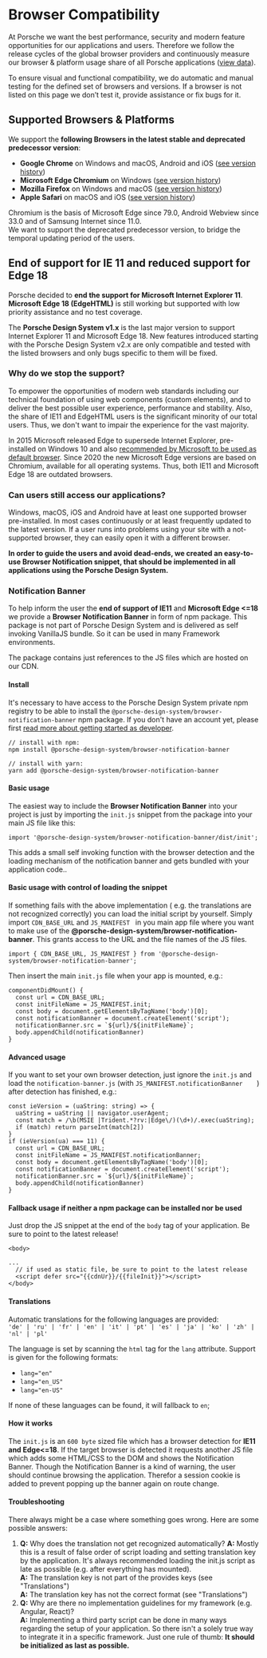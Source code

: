 # Browser Compatibility

At Porsche we want the best performance, security and modern feature opportunities for our  applications and users. Therefore we follow the release cycles of the global browser providers and continuously measure our browser & platform usage share of all Porsche applications ([view data](https://datastudio.google.com/open/1kMBbEg9F79q_QOg2zFtz52I_S85Fy47b)).

To ensure visual and functional compatibility, we do automatic and manual testing for the defined set of browsers and versions. If a browser is not listed on this page we don’t test it, provide assistance or fix bugs for it.

## Supported Browsers & Platforms

We support the **following Browsers in the latest stable and deprecated predecessor version**:

* **Google Chrome** on Windows and macOS, Android and iOS ([see version history](https://en.wikipedia.org/wiki/Google_Chrome_version_history))
* **Microsoft Edge Chromium** on Windows ([see version history](https://en.wikipedia.org/wiki/Microsoft_Edge#Release_history))
* **Mozilla Firefox** on Windows and macOS ([see version history](https://en.wikipedia.org/wiki/Firefox_version_history))
* **Apple Safari** on macOS and iOS ([see version history](https://en.wikipedia.org/wiki/Safari_version_history#Safari_13))
 
<p-text size="x-small">Chromium is the basis of Microsoft Edge since 79.0, Android Webview since 33.0 and of Samsung Internet since 11.0. <br/>We want to support the deprecated predecessor version, to bridge the temporal updating period of the users.</p-text>

## End of support for IE 11 and reduced support for Edge 18

Porsche decided to **end the support for Microsoft Internet Explorer 11**.  
**Microsoft Edge 18 (EdgeHTML)** is still working but supported with low priority assistance and no test coverage.

The **Porsche Design System v1.x** is the last major version to support Internet Explorer 11 and Microsoft Edge 18. 
New features introduced starting with the Porsche Design System v2.x are only compatible and tested with the listed browsers and only bugs specific to them will be fixed.

### Why do we stop the support?

To empower the opportunities of modern web standards including our technical foundation of using web components (custom elements), and to deliver the best possible user experience, performance and stability. Also, the share of IE11 and EdgeHTML users is the significant minority of our total users. Thus, we don't want to impair the experience for the vast majority.

In 2015 Microsoft released Edge to supersede Internet Explorer, pre-installed on Windows 10 and also [recommended by Microsoft to be used as default browser](https://docs.microsoft.com/de-de/lifecycle/faq/internet-explorer-microsoft-edge). Since 2020 the new Microsoft Edge versions are based on Chromium, available for all operating systems. Thus, both IE11 and Microsoft Edge 18 are outdated browsers.

### Can users still access our applications?

Windows, macOS, iOS and Android have at least one supported browser pre-installed. In most cases continuously or at least frequently updated to the latest version. If a user runs into problems using your site with a not-supported browser, they can easily open it with a different browser.

**In order to guide the users and avoid dead-ends, we created an easy-to-use Browser Notification snippet, that should be implemented in all applications using the Porsche Design System.**

### Notification Banner

To help inform the user the **end of support of IE11** and **Microsoft Edge <=18** we provide a **Browser Notification Banner** in form of npm package.
This package is not part of Porsche Design System and is delivered as self invoking VanillaJS bundle. So it can be used in many Framework environments.

The package contains just references to the JS files which are hosted on our CDN. 

#### Install
It's necessary to have access to the Porsche Design System private npm registry to be able to install the `@porsche-design-system/browser-notification-banner` npm package. 
If you don't have an account yet, please first [read more about getting started as developer](#/start-coding/introduction).

```
// install with npm:
npm install @porsche-design-system/browser-notification-banner

// install with yarn:
yarn add @porsche-design-system/browser-notification-banner
```

#### Basic usage
The easiest way to include the **Browser Notification Banner** into your project is just by importing the `init.js` snippet from the package into your main JS file like this:

```
import '@porsche-design-system/browser-notification-banner/dist/init';
```

This adds a small self invoking function with the browser detection and the loading mechanism of the notification banner and gets bundled with your application code..


#### Basic usage with control of loading the snippet
If something fails with the above implementation ( e.g. the translations are not recognized correctly) you can load the initial script by yourself.
Simply import `CDN_BASE_URL` and `JS_MANIFEST ` in you main app file where you want to make use of the **@porsche-design-system/browser-notification-banner**.
This grants access to the URL and the file names of the JS files.

```
import { CDN_BASE_URL, JS_MANIFEST } from '@porsche-design-system/browser-notification-banner';
```

Then insert the main `init.js` file when your app is mounted, e.g.:

```
componentDidMount() {
  const url = CDN_BASE_URL;
  const initFileName = JS_MANIFEST.init;
  const body = document.getElementsByTagName('body')[0];
  const notificationBanner = document.createElement('script');
  notificationBanner.src = `${url}/${initFileName}`;
  body.appendChild(notificationBanner)
}
``` 

#### Advanced usage
If you want to set your own browser detection, just ignore the `init.js` and load the `notification-banner.js` (with `JS_MANIFEST.notificationBanner    `) after detection has finished, e.g.:

```
const ieVersion = (uaString: string) => {
  uaString = uaString || navigator.userAgent;
  const match = /\b(MSIE |Trident.*?rv:|Edge\/)(\d+)/.exec(uaString);
  if (match) return parseInt(match[2])
}
if (ieVersion(ua) === 11) {
  const url = CDN_BASE_URL;
  const initFileName = JS_MANIFEST.notificationBanner;
  const body = document.getElementsByTagName('body')[0];
  const notificationBanner = document.createElement('script');
  notificationBanner.src = `${url}/${initFileName}`;
  body.appendChild(notificationBanner)
}
``` 

#### Fallback usage if neither a npm package can be installed nor be used
Just drop the JS snippet at the end of the `body` tag of your application. Be sure to point to the latest release!

``` 
<body>

...
  // if used as static file, be sure to point to the latest release
  <script defer src="{{cdnUr}}/{{fileInit}}"></script>
</body>
```

#### Translations
Automatic translations for the following languages are provided:  
`'de' | 'ru' | 'fr' | 'en' | 'it' | 'pt' | 'es' | 'ja' | 'ko' | 'zh' | 'nl' | 'pl'` 

The language is set by scanning the `html` tag for the `lang` attribute. Support is given for the following formats:
- `lang="en"`
- `lang="en_US"`
- `lang="en-US"`

If none of these languages can be found, it will fallback to `en`;

#### How it works
The `init.js` is an `600 byte` sized file which has a browser detection for **IE11 and Edge<=18**. 
If the target browser is detected it requests another JS file which adds some HTML/CSS to the DOM and shows the Notification Banner. 
Though the Notification Banner is a kind of warning, the user should continue browsing the application. Therefor a session cookie is added to prevent popping up the banner again on route change.

#### Troubleshooting
There always might be a case where something goes wrong. Here are some possible answers:

1. **Q:** Why does the translation not get recognized automatically?
**A:** Mostly this is a result of false order of script loading and setting translation key by the application. It's always recommended loading the init.js script as late as possible (e.g. after everything has mounted).  
**A:** The translation key is not part of the provides keys (see "Translations")  
**A:** The translation key has not the correct format (see "Translations")  
2. **Q:** Why are there no implementation guidelines for my framework (e.g. Angular, React)?  
**A:** Implementing a third party script can be done in many ways regarding the setup of your application. So there isn't a solely true way to integrate it in a specific framework. Just one rule of thumb: **It should be initialized as last as possible.**

<script lang="ts">
  import { Component, Vue } from 'vue-property-decorator';
  import { CDN_BASE_URL, JS_MANIFEST } from '@porsche-design-system/browser-notification-banner';
  
  @Component
  export default class BrowserNotificationBanner extends Vue {
    public cdnUr = CDN_BASE_URL;
    public fileInit = JS_MANIFEST.init;
  }
</script>